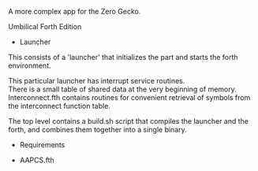 A more complex app for the Zero Gecko.

Umbilical Forth Edition

* Launcher

This consists of a 'launcher' that initializes the part
and starts the forth environment.  

This particular launcher has interrupt service routines.  
There is a small table of shared data at the very beginning
of memory.   Interconnect.fth contains routines for convenient
retrieval of symbols from the interconnect function table.

The top level contains a build.sh script that compiles the
launcher and the forth, and combines them together into a
single binary.

* Requirements
- AAPCS.fth


